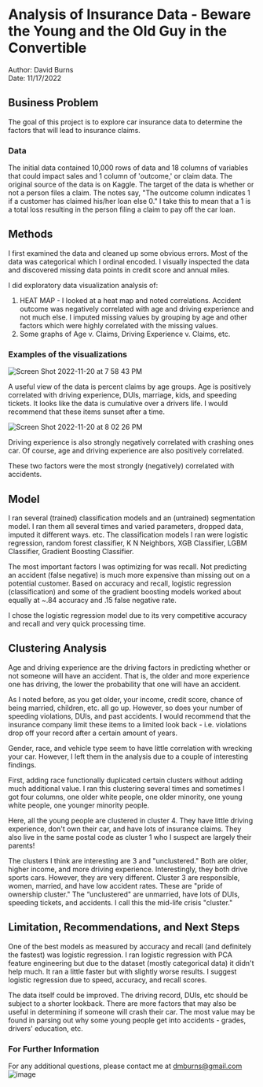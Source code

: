 # Analysis of Insurance Data - Beware the Young and the Old Guy in the Convertible
Author: David Burns <br>
Date: 11/17/2022

## Business Problem
The goal of this project is to explore car insurance data to determine the factors that will lead to insurance claims.

### Data
The initial data contained 10,000 rows of data and 18 columns of variables that could impact sales and 1 column of 'outcome,' or claim data.   The original source of the data is on Kaggle.  The target of the data is whether or not a person files a claim. The notes say, "The outcome column indicates 1 if a customer has claimed his/her loan else 0." I take this to mean that a 1 is a total loss resulting in the person filing a claim to pay off the car loan.

## Methods
I first examined the data and cleaned up some obvious errors. Most of the data was categorical which I ordinal encoded.  I visually inspected the data and discovered missing data points in credit score and annual miles.  

I did exploratory data visualization analysis of: 

1)  HEAT MAP - I looked at a heat map and noted correlations. Accident outcome was negatively correlated with age and driving experience and not much else.  I imputed missing values by grouping by age and other factors which were highly correlated with the missing values.
2)  Some graphs of Age v. Claims, Driving Experience v. Claims, etc.


### Examples of the visualizations

![Screen Shot 2022-11-20 at 7 58 43 PM](https://user-images.githubusercontent.com/113855848/202962631-5356ec32-52a8-492b-b870-9ecaaf51b998.png)

A useful view of the data is percent claims by age groups.  Age is positively correlated with driving experience, DUIs, marriage, kids, and speeding tickets.  It looks like the data is cumulative over a drivers life.  I would recommend that these items sunset after a time.

![Screen Shot 2022-11-20 at 8 02 26 PM](https://user-images.githubusercontent.com/113855848/202963016-be11d20e-19b0-4de3-8121-5b151f70abc5.png)

Driving experience is also strongly negatively correlated with crashing ones car.  Of course, age and driving experience are also positively correlated.

These two factors were the most strongly (negatively) correlated with accidents.

## Model

I ran several (trained) classification models and an (untrained) segmentation model.  I ran them all several times and varied parameters, dropped data, imputed it different ways. etc.  The classification models I ran were logistic regression, random forest classifier, K N Neighbors, XGB Classifier, LGBM Classifier, Gradient Boosting Classifier.  

The most important factors I was optimizing for was recall.  Not predicting an accident (false negative) is much more expensive than missing out on a potential customer.  Based on accuracy and recall, logistic regression (classification) and some of the gradient boosting models worked about equally at ~.84 accuracy and .15 false negative rate.  

I chose the logistic regression model due to its very competitive accuracy and recall and very quick processing time.


## Clustering Analysis

Age and driving experience are the driving factors in predicting whether or not someone will have an accident.  That is, the older and more experience one has driving, the lower the probability that one will have an accident.  

As I noted before, as you get older, your income, credit score, chance of being married, children, etc. all go up. However, so does your number of speeding violations, DUIs, and past accidents. I would recommend that the insurance company limit these items to a limited look back - i.e. violations drop off your record after a certain amount of years. 

Gender, race, and vehicle type seem to have little correlation with wrecking your car.  However, I left them in the analysis due to a couple of interesting findings.  

First, adding race functionally duplicated certain clusters without adding much additional value. I ran this clustering several times and sometimes I got four columns, one older white people, one older minority, one young white people, one younger minority people.  

Here, all the young people are clustered in cluster 4.  They have little driving experience, don't own their car, and have lots of insurance claims. They also live in the same postal code as cluster 1 who I suspect are largely their parents!

The clusters I think are interesting are 3 and "unclustered."  Both are older, higher income, and more driving experience.  Interestingly, they both drive sports cars.  However, they are very different.  Cluster 3 are responsible, women, married, and have low accident rates. These are "pride of ownership cluster."  The “unclustered" are unmarried, have lots of DUIs, speeding tickets, and accidents.  I call this the mid-life crisis "cluster."  

## Limitation, Recommendations, and Next Steps

One of the best models as measured by accuracy and recall (and definitely the fastest) was logistic regression.  I ran logistic regression with PCA feature engineering but due to the dataset (mostly categorical data)  it didn't help much. It ran a little faster but with slightly worse results.  I suggest logistic regression due to speed, accuracy, and recall scores.

The data itself could be improved.  The driving record, DUIs, etc should be subject to a shorter lookback.  There are more factors that may also be useful in determining if someone will crash their car. The most value may be found in parsing out why some young people get into accidents - grades, drivers' education, etc.  

### For Further Information

For any additional questions, please contact me at dmburns@gmail.com
![image](https://user-images.githubusercontent.com/113855848/205363893-1968892f-1931-4bcc-85a3-0e3d8aa63cbc.png)

